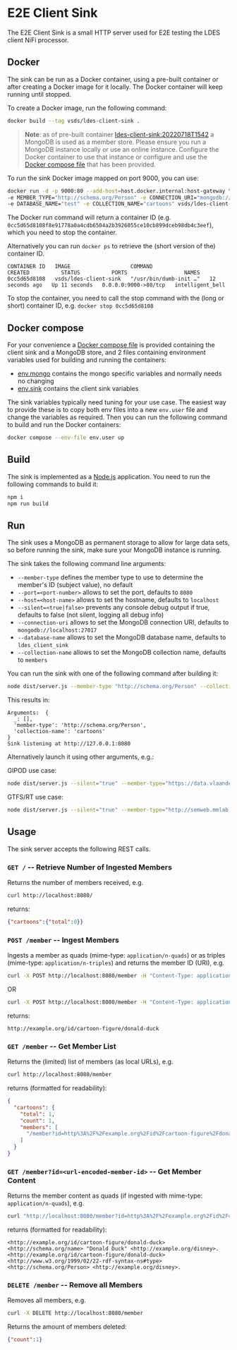 # E2E Client Sink
The E2E Client Sink is a small HTTP server used for E2E testing the LDES client NiFi processor.

## Docker
The sink can be run as a Docker container, using a pre-built container or after creating a Docker image for it locally. The Docker container will keep running until stopped.

To create a Docker image, run the following command:
```bash
docker build --tag vsds/ldes-client-sink .
```

> **Note**: as of pre-built container [ldes-client-sink:20220718T1542](https://github.com/Informatievlaanderen/VSDS-LDES-E2E-testing/pkgs/container/ldes-client-sink/28801718?tag=20220718T1542) a MongoDB is used as a member store. Please ensure you run a MongoDB instance locally or use an online instance. Configure the Docker container to use that instance or configure and use the [Docker compose file](./docker-compose.yml) that has been provided.

To run the sink Docker image mapped on port 9000, you can use:
```bash
docker run -d -p 9000:80 --add-host=host.docker.internal:host-gateway \
-e MEMBER_TYPE="http://schema.org/Person" -e CONNECTION_URI="mongodb://host.docker.internal:27017" \
-e DATABASE_NAME="test" -e COLLECTION_NAME="cartoons" vsds/ldes-client-sink
```

The Docker run command will return a container ID (e.g. `0cc5d65d8108f8e91778a0a4cdb6504a2b3926055ce10cb899dceb98db4c3eef`), which you need to stop the container.

Alternatively you can run `docker ps` to retrieve the (short version of the) container ID.
 ```
CONTAINER ID   IMAGE                   COMMAND                  CREATED          STATUS          PORTS                  NAMES
0cc5d65d8108   vsds/ldes-client-sink   "/usr/bin/dumb-init …"   12 seconds ago   Up 11 seconds   0.0.0.0:9000->80/tcp   intelligent_bell
 ```
To stop the container, you need to call the stop command with the (long or short) container ID, e.g. `docker stop 0cc5d65d8108`

## Docker compose
For your convenience a [Docker compose file](./docker-compose.yml) is provided containing the client sink and a MongoDB store, and 2 files containing environment variables used for building and running the containers:
* [env.mongo](./env.mongo) contains the mongo specific variables and normally needs no changing
* [env.sink](./env.sink) contains the client sink variables

The sink variables typically need tuning for your use case. The easiest way to provide these is to copy both env files into a new `env.user` file and change the variables as required. Then you can run the following command to build and run the Docker containers:

```bash
docker compose --env-file env.user up
```

## Build
The sink is implemented as a [Node.js](https://nodejs.org/en/) application.
You need to run the following commands to build it:
```bash
npm i
npm run build
```

## Run
The sink uses a MongoDB as permanent storage to allow for large data sets, so before running the sink, make sure your MongoDB instance is running.

The sink takes the following command line arguments:
* `--member-type` defines the member type to use to determine the member's ID (subject value), no default
* `--port=<port-number>` allows to set the port, defaults to `8080`
* `--host=<host-name>` allows to set the hostname, defaults to `localhost`
* `--silent=<true|false>` prevents any console debug output if true, defaults to false (not silent, logging all debug info)
* `--connection-uri` allows to set the MongoDB connection URI, defaults to `mongodb://localhost:27017`
* `--database-name` allows to set the MongoDB database name, defaults to `ldes_client_sink`
* `--collection-name` allows to set the MongoDB collection name, defaults to `members`

You can run the sink with one of the following command after building it:
```bash
node dist/server.js --member-type "http://schema.org/Person" --collection-name cartoons
```
This results in:
```
Arguments:  {
  _: [],
  'member-type': 'http://schema.org/Person',
  'collection-name': 'cartoons'
}
Sink listening at http://127.0.0.1:8080
```

Alternatively launch it using other arguments, e.g.:

GIPOD use case: 
```bash
node dist/server.js --silent="true" --member-type="https://data.vlaanderen.be/ns/mobiliteit#Mobiliteitshinder" --database-name="GIPOD" --collection-name="mobility-hindrances"
```
GTFS/RT use case: 
```bash
node dist/server.js --silent="true" --member-type="http://semweb.mmlab.be/ns/linkedconnections#Connection" --database-name="GTFS" --collection-name="connections"
```
## Usage
The sink server accepts the following REST calls.

### `GET /` -- Retrieve Number of Ingested Members
Returns the number of members received, e.g.
```bash
curl http://localhost:8080/
```
returns:
```json
{"cartoons":{"total":0}}
```

### `POST /member` -- Ingest Members
Ingests a member as quads (mime-type: `application/n-quads`) or as triples (mime-type: `application/n-triples`) and returns the member ID (URI), e.g.
```bash
curl -X POST http://localhost:8080/member -H "Content-Type: application/n-quads" -d "@donald-duck.nq"
```
OR
```bash
curl -X POST http://localhost:8080/member -H "Content-Type: application/n-triples" -d "@donald-duck.nt"
```
returns:
```
http://example.org/id/cartoon-figure/donald-duck
```

### `GET /member` -- Get Member List
Returns the (limited) list of members (as local URLs), e.g.
```bash
curl http://localhost:8080/member
```
returns (formatted for readability):
```json
{
  "cartoons": {
    "total": 1,
    "count": 1,
    "members": [
      "/member?id=http%3A%2F%2Fexample.org%2Fid%2Fcartoon-figure%2Fdonald-duck"
    ]
  }
}
```

### `GET /member?id=<url-encoded-member-id>` -- Get Member Content
Returns the member content as quads (if ingested with mime-type: `application/n-quads`), e.g.
```bash
curl "http://localhost:8080/member?id=http%3A%2F%2Fexample.org%2Fid%2Fcartoon-figure%2Fdonald-duck"
```
returns (formatted for readability):
```
<http://example.org/id/cartoon-figure/donald-duck> <http://schema.org/name> "Donald Duck" <http://example.org/disney>.
<http://example.org/id/cartoon-figure/donald-duck> <http://www.w3.org/1999/02/22-rdf-syntax-ns#type> <http://schema.org/Person> <http://example.org/disney>.
```

### `DELETE /member` -- Remove all Members
Removes all members, e.g.
```bash
curl -X DELETE http://localhost:8080/member
```
Returns the amount of members deleted:
```json
{"count":1}
```

